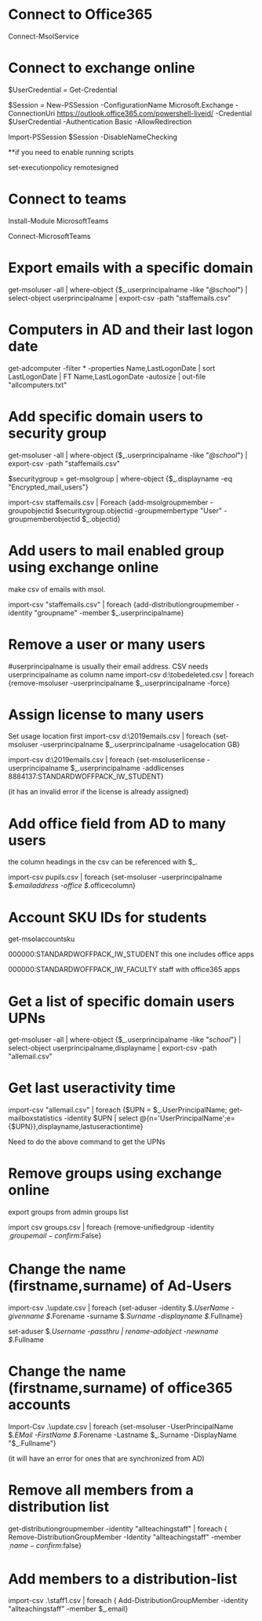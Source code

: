 Connect to Office365 
====================

Connect-MsolService  


Connect to exchange online
==========================

$UserCredential = Get-Credential

$Session = New-PSSession -ConfigurationName Microsoft.Exchange -ConnectionUri https://outlook.office365.com/powershell-liveid/ -Credential $UserCredential -Authentication Basic -AllowRedirection

Import-PSSession $Session -DisableNameChecking

**if you need to enable running scripts

set-executionpolicy remotesigned

Connect to teams
================

Install-Module MicrosoftTeams

Connect-MicrosoftTeams

Export emails with a specific domain
===================================================

get-msoluser -all | where-object {$_.userprincipalname -like "*@school*"} | select-object userprincipalname | export-csv -path "staffemails.csv"


Computers in AD and their last logon date
==========================================

get-adcomputer -filter * -properties Name,LastLogonDate | sort LastLogonDate | FT Name,LastLogonDate -autosize | out-file "allcomputers.txt"


Add specific domain users to security group
===============================

get-msoluser -all | where-object {$_.userprincipalname -like "*@school*"} | export-csv -path "staffemails.csv" 

$securitygroup = get-msolgroup | where-object {$_.displayname -eq "Encrypted_mail_users"}

import-csv staffemails.csv | Foreach {add-msolgroupmember -groupobjectid $securitygroup.objectid -groupmembertype "User" -groupmemberobjectid $_.objectid}


Add users to mail enabled group using exchange online
=====================================================

make csv  of emails with msol. 

import-csv "staffemails.csv" | foreach {add-distributiongroupmember -identity "groupname" -member $_.userprincipalname}


Remove a user or many users
=============================
#userprincipalname is usually their email address. CSV needs userprincipalname as column name
import-csv d:\tobedeleted.csv | foreach {remove-msoluser -userprincipalname $_.userprincipalname -force}


Assign license to many users
=============================
Set usage location first
import-csv d:\2019emails.csv | foreach {set-msoluser -userprincipalname $_.userprincipalname -usagelocation GB}

import-csv d:\2019emails.csv | foreach {set-msoluserlicense -userprincipalname $_.userprincipalname -addlicenses 8884137:STANDARDWOFFPACK_IW_STUDENT}

(it has an invalid error if the license is already assigned) 

Add office field from AD to many users
======================================

the column headings in the csv can be referenced with $_.

import-csv pupils.csv | foreach {set-msoluser -userprincipalname $_.emailaddress -office $_.officecolumn}


Account SKU IDs for students
=============================


get-msolaccountsku


000000:STANDARDWOFFPACK_IW_STUDENT this one includes office apps 

000000:STANDARDWOFFPACK_IW_FACULTY staff with office365 apps


Get a list of specific domain users UPNs
========================================
get-msoluser -all | where-object {$_.userprincipalname -like "*school*"} | select-object userprincipalname,displayname | export-csv -path "allemail.csv"

Get last useractivity time
==========================

import-csv "allemail.csv" | foreach {$UPN = $_.UserPrincipalName; get-mailboxstatistics -identity $UPN | select @{n='UserPrincipalName';e={$UPN}},displayname,lastuseractiontime}

Need to do the above command to get the UPNs 

Remove groups using exchange online
===================================

export groups from admin groups list

import csv groups.csv | foreach {remove-unifiedgroup -identity $_.groupemail -confirm:$False}


Change the name (firstname,surname) of Ad-Users
===============================================


import-csv .\update.csv | foreach {set-aduser -identity $_.UserName -givenname $_.Forename -surname $_.Surname -displayname $_.Fullname}

set-aduser $_.Username -passthru | rename-adobject -newname $_.Fullname

Change the name (firstname,surname) of  office365 accounts
==========================================================

Import-Csv .\update.csv | foreach {set-msoluser -UserPrincipalName $_.EMail -FirstName $_.Forename -Lastname $_.Surname -DisplayName "$_.Fullname"}

(it will have an error for ones that are synchronized from AD) 


Remove all members from a distribution list
===========================================

get-distributiongroupmember -identity "allteachingstaff"  | foreach { Remove-DistributionGroupMember -Identity "allteachingstaff" -member $_.name -confirm:$false}


Add members to a distribution-list
==================================
import-csv .\staff1.csv | foreach { Add-DistributionGroupMember -identity "allteachingstaff" -member $_.email}
